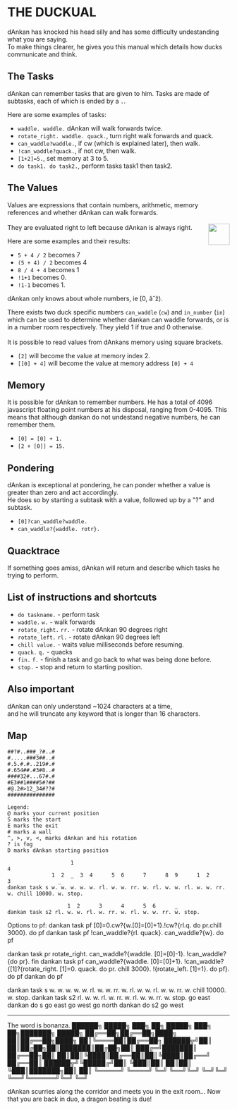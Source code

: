 # THE DUCKUAL

dAnkan has knocked his head silly and has some difficulty undestanding what you are saying. <br> To make things clearer, he gives you this manual which details how ducks communicate and think.

## The Tasks
dAnkan can remember tasks that are given to him. Tasks are made of subtasks, each of which is ended by a `.`.

Here are some examples of tasks:
 - `waddle. waddle.` dAnkan will walk forwards twice.
 - `rotate_right. waddle. quack.`, turn right walk forwards and quack.
 - `can_waddle?waddle.`, if cw (which is explained later), then walk.
 - `!can_waddle?quack.`, if not cw, then walk.
 - `[1+2]=5.`, set memory at 3 to 5.
 - `do task1. do task2.`, perform tasks task1 then task2.

## The Values
Values are expressions that contain numbers, arithmetic, memory references and whether dAnkan can walk forwards.<br><br> They are evaluated right to left because dAnkan is always right. <img src="https://cdn.betterttv.net/emote/61943b0054f3344f8805f2d5/3x.png" width="48" height="48" style="float:right" />

Here are some examples and their results:
 - `5 + 4 / 2` becomes 7
 - `(5 + 4) / 2` becomes 4
 - `8 / 4 + 4` becomes 1
 - `!1+1` becomes 0.
 - `!1-1` becomes 1.

dAnkan only knows about whole numbers, ie [0, âˆž).

There exists two duck specific numbers `can_waddle` (`cw`) and `in_number` (`in`) which can be used to determine whether dankan can waddle forwards, or is in a number room respectively. They yield 1 if true and 0 otherwise.<br><br>
It is possible to read values from dAnkans memory using square brackets.
 - `[2]` will become the value at memory index 2.
 - `[[0] + 4]` will become the value at memory address `[0] + 4`

## Memory
It is possible for dAnkan to remember numbers. He has a total of 4096 javascript floating point numbers at his disposal, ranging from 0-4095. This means that although dankan do not undestand negative numbers, he can remember them.

- `[0] = [0] + 1.`
- `[2 + [0]] = 15.`

## Pondering
dAnkan is exceptional at pondering, he can ponder whether a value is greater than zero and act accordingly.<br>He does so by starting a subtask with a value, followed up by a "?" and subtask. 

- `[0]?can_waddle?waddle.`
- `can_waddle?{waddle. rotr}.`

## Quacktrace
If something goes amiss, dAnkan will return and describe which tasks he trying to perform.

## List of instructions and shortcuts
 - `do taskname.` - perform task
 - `waddle.` `w.` - walk forwards
 - `rotate_right.` `rr.` - rotate dAnkan 90 degrees right
 - `rotate_left.` `rl.` - rotate dAnkan 90 degrees left
 - `chill value.` - waits value milliseconds before resuming.
 - `quack.` `q.` - quacks
 - `fin.` `f.` - finish a task and go back to what was being done before.
 - `stop.` - stop and return to starting position.

 ## Also important
 dAnkan can only understand ~1024 characters at a time,<br>
 and he will truncate any keyword that is longer than 16 characters.


 ## Map

```
##?#..###_?#..#
#.....###3##..#
#.5.#.#..219#.#
#.654##.#3#8..#
####32#...67#.#
#E3##1####5#?##
#@.2#>12_34#??#
###############

Legend:
@ marks your current position
S marks the start
E marks the exit
# marks a wall
^, >, v, <, marks dAnkan and his rotation
? is fog
D marks dAnkan starting position
```

```
                    1                                                                 4
              1  2  _  3  4      5  6      7      8  9      1  2      3               _
dankan task s w. w. w. w. w. rl. w. w. rr. w. rl. w. w. rl. w. w. rr. w. chill 10000. w. stop.

                   1  2      3      4      5  6      _ 
dankan task s2 rl. w. w. rl. w. rr. w. rl. w. w. rr. w. stop.

```

Options to pf:
dankan task pf [0]=0.cw?{w.[0]=[0]+1}.!cw?{rl.q. do pr.chill 3000}. do pf
dankan task pf !can_waddle?{rl. quack}. can_waddle?{w}. do pf

dankan task pr rotate_right. can_waddle?{waddle. [0]=[0]-1}. !can_waddle?{do pr}. fin
dankan task pf can_waddle?{waddle. [0]=[0]+1}. !can_waddle?{[1]?{rotate_right. [1]=0. quack. do pr. chill 3000}. !{rotate_left. [1]=1}. do pf}. do pf
dankan do pf



dankan task s w. w. w. w. w. rl. w. w. rr. w. rl. w. w. rl. w. w. rr. w. chill 10000. w. stop.
dankan task s2 rl. w. w. rl. w. rr. w. rl. w. w. rr. w. stop.
go east
dankan do s
go east
go west
go north
dankan do s2
go west

---------------------------------------
The word is bonanza.
██████╗  █████╗ ███╗  ██╗ █████╗ ███╗  ██╗███████╗ █████╗
██╔══██╗██╔══██╗████╗ ██║██╔══██╗████╗ ██║╚════██║██╔══██╗
██████╦╝██║  ██║██╔██╗██║███████║██╔██╗██║  ███╔═╝███████║
██╔══██╗██║  ██║██║╚████║██╔══██║██║╚████║██╔══╝  ██╔══██║
██████╦╝╚█████╔╝██║ ╚███║██║  ██║██║ ╚███║███████╗██║  ██║
╚═════╝  ╚════╝ ╚═╝  ╚══╝╚═╝  ╚═╝╚═╝  ╚══╝╚══════╝╚═╝  ╚═╝

dAnkan scurries along the corridor and meets you in the exit room...
Now that you are back in duo, a dragon beating is due!